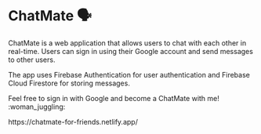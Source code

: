 # ChatMate :speaking_head:

ChatMate is a web application that allows users to chat with each other in real-time. Users can sign in using their Google account and send messages to other users. 

<p>The app uses Firebase Authentication for user authentication and Firebase Cloud Firestore for storing messages.

<p>Feel free to sign in with Google and become a ChatMate with me! 	:woman_juggling:
<p>https://chatmate-for-friends.netlify.app/
